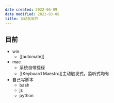 ```yaml
---
date created: 2022-06-09
date modified: 2023-03-08
title: 自动化软件
---
```


## 目前

- win
	- [[automate]]
- mac
	- 系统自带捷径
	- [[Keyboard Maestro]]主动触发式，监听式均有
- 自己写脚本
	- bash
	- js
	- python
